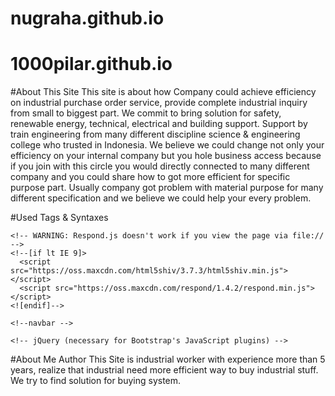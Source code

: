 # nugraha.github.io

# 1000pilar.github.io

#About This Site
This site is about how Company could achieve efficiency on industrial purchase order service, provide complete industrial inquiry from small to biggest part. We commit to bring solution for safety, renewable energy, technical, electrical and building support. Support by train engineering from many different discipline science & engineering college who trusted in Indonesia. We believe we could change not only your efficiency on your internal company but you hole business access because if you join with this circle you would directly connected to many different company and you could share how to got more efficient for specific purpose part. Usually company got problem with material purpose for many different specification and we believe we could help your every problem.


#Used Tags & Syntaxes
<!--<!DOCTYPE html>
<html lang="en" id="home">
  <head>
    <meta charset="utf-8">
    <meta http-equiv="X-UA-Compatible" content="IE=edge">
    <meta name="viewport" content="width=device-width, initial-scale=1">
    <!-- The above 3 meta tags *must* come first in the head; any other head content must come *after* these tags -->
   <!-- <title>IMPA (Industrial Market Place Agreement)"</title>

    <!-- Bootstrap -->
  <!--  <link href="css/bootstrap.min.css" rel="stylesheet">
    <link href="css/style.css" rel="stylesheet">

    <!-- HTML5 shim and Respond.js for IE8 support of HTML5 elements and media queries -->
    <!-- WARNING: Respond.js doesn't work if you view the page via file:// -->
    <!--[if lt IE 9]>
      <script src="https://oss.maxcdn.com/html5shiv/3.7.3/html5shiv.min.js"></script>
      <script src="https://oss.maxcdn.com/respond/1.4.2/respond.min.js"></script>
    <![endif]-->
  </head>
  <body>

    <!--navbar -->
   <!-- <nav class="navbar navbar-inverse navbar-fixed-top">
      <div class="container-fluid">
        <div class="navbar-header">
          <button type="button" class="navbar-toggle collapsed" data-toggle="collapse" data-target="#bs-example-navbar-collapse-1" aria-expanded="false">
          <span class="sr-only">Toggle navigation</span>
          <span class="icon-bar"></span>
          <span class="icon-bar"></span>
          <span class="icon-bar"></span>
      </button>
          <a href="#home" class=navbar-brand page-scroll>Nugraha Build-On</a>
        </div>
         <div class="collapse navbar-collapse" id="bs-example-navbar-collapse-1">
         <ul class="nav navbar-nav navbar-right">
          <li><a href="#about" class="page-scroll">About This Site</a></li>
          <li><a href="#product" class="page-scroll">Product</a></li>
          <li><a href="#me" class="page-scroll">About Me</a></li>
        </ul>
      </div>
      </div>  

    </nav>  
    <!-- akhir navbar-->
   <!--Jumbotron awal-->
<!--  <div class="jumbotron text-center">
    <img src="img/pick.png" class="img-circle">
    <h1>IMPA (Industrial Market Place Agreement)</h1>
    <p>Industrial Chain Market | New Way To Buy</p>
  </div>

   <!--Jumbotron Akhir-->

   <!-- about -->

<!--  <section class="about" id="about">
    <div class="container">
      <div class="row">
        <div class="col-sm-12">
          <h2 class="text-center">About This Site</h2>
          <hr>
        </div>
      </div>
      <div class="row">
        <div class="col-sm-8 col-sm-offset-2">
          <p></p>
        </div>
      </div>
    </div>
  </section>
   <!--akhir about -->



<!--Product-->
<!-- <section class="product" id="product">
  <div class="container">
    <div class="row">
      <div class="col-sm-12">
        <h2 class="text-center">Product</h2>
        <hr>
      </div>
    </div>
    <div class="row">
        <div class="col-sm-4">
          <a href="" class="thumbnail">
            <img src="img/ind5.png">
          </a>
        </div>
        <div class="col-sm-4">
          <a href="" class="thumbnail">
            <img src="img/ind2.png">
          </a>
        </div>
        <div class="col-sm-4">
          <a href="" class="thumbnail">
            <img src="img/ind3.png">
          </a>
        </div>
  </div>
</section>
<!--akhir product-->

 <!-- about Me-->

 <!-- <section class="me" id="me">
    <div class="container">
      <div class="row">
        <div class="col-sm-12">
          <h2 class="text-center">About Me</h2>
          <hr>
        </div>
      </div>
      <div class="row">
        <div class="col-sm-8 col-sm-offset-2">
          <p></p>  
        </div>
      </div>
    </div>
  </section>
   <!--akhir about Me-->


<!--Footer-->
<!--<footer>
  <div class="container">
    <div class="row">
      <div class="col-sm-12">
        <p class="text-center">&copy copyright 2017 | built by. <a href="">1000pilar</a>.</p>
      </div>
    </div>

  </div>
</footer>

  <!--Footer-->

    <!-- jQuery (necessary for Bootstrap's JavaScript plugins) -->
  <!--  <script src="js/jquery-3.1.1.min.js"></script>
    <script type="js/jquery.easing.1.3.js"></script>
    <!-- Include all compiled plugins (below), or include individual files as needed -->
 <!--   <script src="js/bootstrap.min.js"></script>
    <script src="js/script.js"></script>

  </body>
</html> -->

#About Me
Author This Site is industrial worker with experience more than 5 years, realize that industrial need more efficient way to buy industrial stuff. We try to find solution for buying system.
